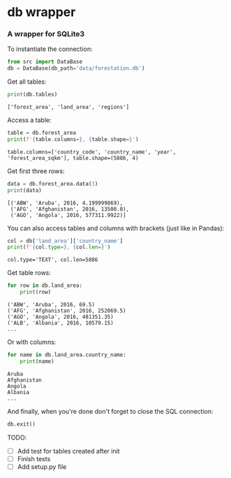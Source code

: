 # db wrapper

### A wrapper for SQLite3

To instantiate the connection: 
```python
from src import DataBase
db = DataBase(db_path='data/forestation.db')
```

Get all tables:
```python
print(db.tables)
```
```
['forest_area', 'land_area', 'regions']
```

Access a table:
```py
table = db.forest_area
print(f'{table.columns=}, {table.shape=}')
```
```
table.columns=['country_code', 'country_name', 'year', 'forest_area_sqkm'], table.shape=(5886, 4)
```

Get first three rows:
```py
data = db.forest_area.data(3)
print(data)
```
```
[('ABW', 'Aruba', 2016, 4.199999869),
 ('AFG', 'Afghanistan', 2016, 13500.0),
 ('AGO', 'Angola', 2016, 577311.9922)]
```

You can also access tables and columns with brackets (just like in Pandas):
```py
col = db['land_area']['country_name']
print(f'{col.type=}, {col.len=}')
```
```
col.type='TEXT', col.len=5886
```
Get table rows:
```python
for row in db.land_area:
    print(row)
```
```
('ABW', 'Aruba', 2016, 69.5)
('AFG', 'Afghanistan', 2016, 252069.5)
('AGO', 'Angola', 2016, 481351.35)
('ALB', 'Albania', 2016, 10579.15)
...
```

Or with columns:
```py
for name in db.land_area.country_name:
    print(name)
```
```
Aruba
Afghanistan
Angola
Albania
...
```

And finally, when you're done don't forget to close the SQL connection:
```py
db.exit()
```

TODO:
- [ ] Add test for tables created after init
- [ ] Finish tests
- [ ] Add setup.py file
